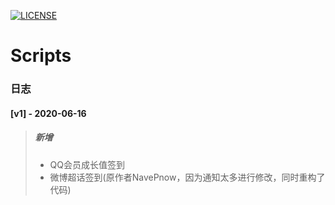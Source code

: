 [![LICENSE](https://img.shields.io/badge/license-Anti%20996-blue.svg)](https://github.com/996icu/996.ICU/blob/master/LICENSE)
# Scripts
### 日志
#### [v1] - 2020-06-16
> ##### 新增
> - QQ会员成长值签到
> - 微博超话签到(原作者NavePnow，因为通知太多进行修改，同时重构了代码)
